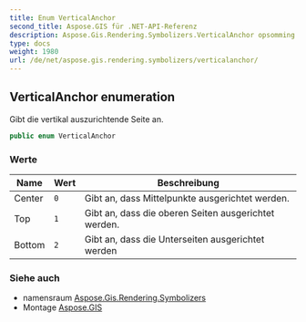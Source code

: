 ```yaml
---
title: Enum VerticalAnchor
second_title: Aspose.GIS für .NET-API-Referenz
description: Aspose.Gis.Rendering.Symbolizers.VerticalAnchor opsomming. Gibt die vertikal auszurichtende Seite an.
type: docs
weight: 1980
url: /de/net/aspose.gis.rendering.symbolizers/verticalanchor/
---
```

## VerticalAnchor enumeration

Gibt die vertikal auszurichtende Seite an.

```csharp
public enum VerticalAnchor
```

### Werte

| Name | Wert | Beschreibung |
| --- | --- | --- |
| Center | `0` | Gibt an, dass Mittelpunkte ausgerichtet werden. |
| Top | `1` | Gibt an, dass die oberen Seiten ausgerichtet werden. |
| Bottom | `2` | Gibt an, dass die Unterseiten ausgerichtet werden |

### Siehe auch

* namensraum [Aspose.Gis.Rendering.Symbolizers](../../aspose.gis.rendering.symbolizers/)
* Montage [Aspose.GIS](../../)


